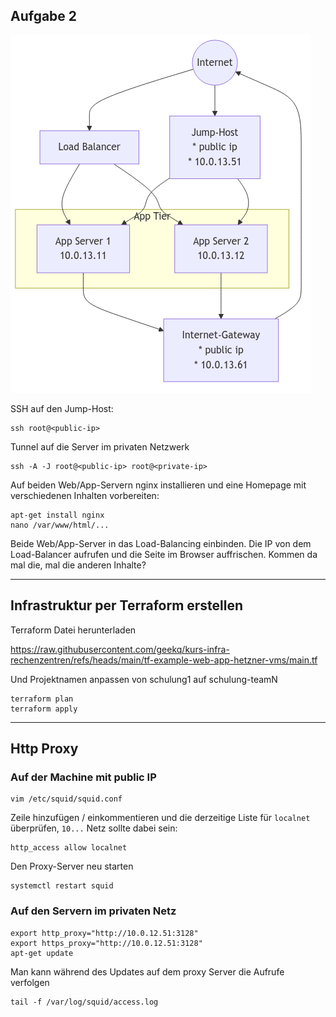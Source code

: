 ## Aufgabe 2

![Aufgabe2](aufgabeN2.mermaid.png)

SSH auf den Jump-Host:

    ssh root@<public-ip>

Tunnel auf die Server im privaten Netzwerk

    ssh -A -J root@<public-ip> root@<private-ip>

Auf beiden Web/App-Servern nginx installieren und eine Homepage mit verschiedenen Inhalten vorbereiten:

```
apt-get install nginx
nano /var/www/html/...
```

Beide Web/App-Server in das Load-Balancing einbinden.
Die IP von dem Load-Balancer aufrufen und die Seite im Browser auffrischen. Kommen da mal die, mal die anderen Inhalte?

---

## Infrastruktur per Terraform erstellen

Terraform Datei herunterladen

https://raw.githubusercontent.com/geekq/kurs-infra-rechenzentren/refs/heads/main/tf-example-web-app-hetzner-vms/main.tf

Und Projektnamen anpassen von schulung1 auf schulung-teamN

```
terraform plan
terraform apply
```

---

## Http Proxy

### Auf der Machine mit public IP

    vim /etc/squid/squid.conf

Zeile hinzufügen / einkommentieren und die derzeitige Liste für `localnet`
überprüfen, `10...` Netz sollte dabei sein:

    http_access allow localnet

Den Proxy-Server neu starten

    systemctl restart squid


### Auf den Servern im privaten Netz

```
export http_proxy="http://10.0.12.51:3128"
export https_proxy="http://10.0.12.51:3128"
apt-get update
```

Man kann während des Updates auf dem proxy Server die Aufrufe verfolgen

    tail -f /var/log/squid/access.log
